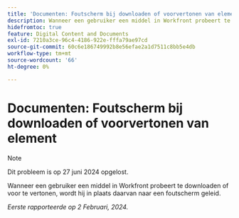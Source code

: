 ```yaml
---
title: 'Documenten: Foutscherm bij downloaden of voorvertonen van element'
description: Wanneer een gebruiker een middel in Workfront probeert te downloaden of voor te vertonen, wordt hij in plaats daarvan naar een foutscherm geleid.
hidefromtoc: true
feature: Digital Content and Documents
exl-id: 7210a3ce-96c4-4186-922e-fffa79ae97cd
source-git-commit: 60c6e186749992b8e56efae2a1d7511c8bb5e4db
workflow-type: tm+mt
source-wordcount: '66'
ht-degree: 0%

---
```


# Documenten: Foutscherm bij downloaden of voorvertonen van element


>[!NOTE]
>
>Dit probleem is op 27 juni 2024 opgelost.

Wanneer een gebruiker een middel in Workfront probeert te downloaden of voor te vertonen, wordt hij in plaats daarvan naar een foutscherm geleid.

_Eerste rapporteerde op 2 Februari, 2024._
